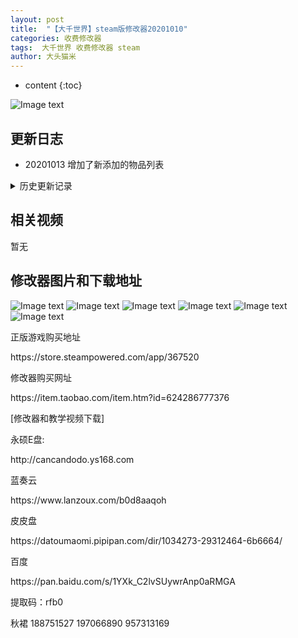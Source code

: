 ```yaml
---
layout: post
title:  "【大千世界】steam版修改器20201010"
categories: 收费修改器
tags:  大千世界 收费修改器 steam 
author: 大头猫米
---
```


* content
{:toc}

![Image text](https://datoumaomi.github.io/pic/DDD/daqianshjie/logo.JPG)

##  更新日志

 - 20201013 增加了新添加的物品列表




<details>
<summary>历史更新记录</summary>
<p></p>
 - 20201010 增加了新添加的物品列表
 <p></p>
  - 20201002 增加了新添加的物品列表
 <p></p>
  - 20200811 增加了装备的基础属性的修改
 <p></p>
  - 20200810 修复了遇敌功能无效的bug
  <p></p>
 -20200809  增加了钓鱼修改
   <p></p>
 - 20200805  增加了筑基丹经验值的修改,可以吃一个筑基丹满级甚至更大的经验
<p></p>
-20200804  修复卡死的bug
<p></p>
- 20200803  修复商店无法读取的bug
 <p></p>
- 20200802  更新修改器steam20200801更新版本
 <p></p>
</details>

## 相关视频
暂无

## 修改器图片和下载地址

![Image text](https://datoumaomi.github.io/pic/DDD/daqianshjie/1.jpg)
![Image text](https://datoumaomi.github.io/pic/DDD/daqianshjie/4.jpg)
![Image text](https://datoumaomi.github.io/pic/DDD/daqianshjie/5.jpg)
![Image text](https://datoumaomi.github.io/pic/DDD/daqianshjie/2.jpg)
![Image text](https://datoumaomi.github.io/pic/DDD/daqianshjie/3.jpg)
![Image text](https://datoumaomi.github.io/pic/DDD/daqianshjie/6.jpg)


<p>正版游戏购买地址</p>
<p>https://store.steampowered.com/app/367520</p>
<p></p>
<p>修改器购买网址</p>
<p>https://item.taobao.com/item.htm?id=624286777376</p>
<p></p>
<p>[修改器和教学视频下载]</p>
<p>永硕E盘:</p>
<p>http://cancandodo.ys168.com</p>
<p></p>
<p>蓝奏云</p>
<p>https://www.lanzoux.com/b0d8aaqoh</p>
<p></p>
<p>皮皮盘</p>
<p>https://datoumaomi.pipipan.com/dir/1034273-29312464-6b6664/</p>
<p></p>
<p>百度</p>
<p>https://pan.baidu.com/s/1YXk_C2lvSUywrAnp0aRMGA</p>
<p>提取码：rfb0</p>
<p></p>
<p>秋裙 188751527 197066890 957313169</p>
